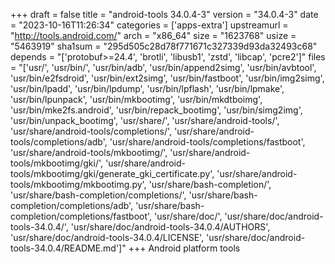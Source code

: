 +++
draft = false
title = "android-tools 34.0.4-3"
version = "34.0.4-3"
date = "2023-10-16T11:26:34"
categories = ['apps-extra']
upstreamurl = "http://tools.android.com/"
arch = "x86_64"
size = "1623768"
usize = "5463919"
sha1sum = "295d505c28d78f771671c327339d93da32493c68"
depends = "['protobuf>=24.4', 'brotli', 'libusb1', 'zstd', 'libcap', 'pcre2']"
files = "['usr/', 'usr/bin/', 'usr/bin/adb', 'usr/bin/append2simg', 'usr/bin/avbtool', 'usr/bin/e2fsdroid', 'usr/bin/ext2simg', 'usr/bin/fastboot', 'usr/bin/img2simg', 'usr/bin/lpadd', 'usr/bin/lpdump', 'usr/bin/lpflash', 'usr/bin/lpmake', 'usr/bin/lpunpack', 'usr/bin/mkbootimg', 'usr/bin/mkdtboimg', 'usr/bin/mke2fs.android', 'usr/bin/repack_bootimg', 'usr/bin/simg2img', 'usr/bin/unpack_bootimg', 'usr/share/', 'usr/share/android-tools/', 'usr/share/android-tools/completions/', 'usr/share/android-tools/completions/adb', 'usr/share/android-tools/completions/fastboot', 'usr/share/android-tools/mkbootimg/', 'usr/share/android-tools/mkbootimg/gki/', 'usr/share/android-tools/mkbootimg/gki/generate_gki_certificate.py', 'usr/share/android-tools/mkbootimg/mkbootimg.py', 'usr/share/bash-completion/', 'usr/share/bash-completion/completions/', 'usr/share/bash-completion/completions/adb', 'usr/share/bash-completion/completions/fastboot', 'usr/share/doc/', 'usr/share/doc/android-tools-34.0.4/', 'usr/share/doc/android-tools-34.0.4/AUTHORS', 'usr/share/doc/android-tools-34.0.4/LICENSE', 'usr/share/doc/android-tools-34.0.4/README.md']"
+++
Android platform tools
